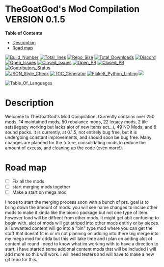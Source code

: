 # **TheGoatGod's Mod Compilation VERSION 0.1.5**

<!-- START doctoc generated TOC please keep comment here to allow auto update -->
<!-- DON'T EDIT THIS SECTION, INSTEAD RE-RUN doctoc TO UPDATE -->
**Table of Contents**

- [Description](#Description)
- [Road map](#road-map)
<!-- END doctoc generated TOC please keep comment here to allow auto update -->

<!-- https://shields.io/category/build // for updating badges -->
[![Build_Number](https://img.shields.io/badge/Build%3A-%2311458-blue)](https://github.com/CleverRaven/Cataclysm-DDA)
[![Total_lines](https://img.shields.io/tokei/lines/github/TheGoatGod/Community-Mod-Compilation)](https://github.com/TheGoatGod/Community-Mod-Compilation/graphs/code-frequency)
[![Repo_Size](https://img.shields.io/github/repo-size/TheGoatgod/Community-Mod-Compilation)](https://github.com/TheGoatGod/Community-Mod-Compilation/graphs/code-frequency)
[![Total_Downloads](https://img.shields.io/github/downloads/TheGoatgod/Community-Mod-Compilation/total)](https://github.com/TheGoatGod/Community-Mod-Compilation/releases)
[![Discord](https://img.shields.io/discord/682148537752223765?label=Discord)](https://discord.gg/sk8HHF6sMY)\
[![Open_Issues](https://img.shields.io/github/issues-raw/GMC-Modding-Team/Community-Mod-Compilation-redux)](https://github.com/GMC-Modding-Team/Community-Mod-Compilation-redux/issues)
[![Closed_Issues](https://img.shields.io/github/issues-closed-raw/GMC-Modding-Team/Community-Mod-Compilation-redux)](https://github.com/GMC-Modding-Team/Community-Mod-Compilation-redux/issues?q=is%3Aissue+is%3Aclosed)
[![Open_PR](https://img.shields.io/github/issues-pr-raw/GMC-Modding-Team/Community-Mod-Compilation-redux)](https://github.com/GMC-Modding-Team/Community-Mod-Compilation-redux/pulls)
[![Closed_PR](https://img.shields.io/github/issues-pr-closed-raw/GMC-Modding-Team/Community-Mod-Compilation-redux)](https://github.com/GMC-Modding-Team/Community-Mod-Compilation-redux/pulls?q=is%3Apr+is%3Aclosed)
[![Contributors_Status](https://img.shields.io/github/contributors-anon/GMC-Modding-Team/Community-Mod-Compilation-redux)](https://github.com/GMC-Modding-Team/Community-Mod-Compilation-redux/graphs/contributors)\
[![JSON_Style_Check](https://github.com/GMC-Modding-Team/Community-Mod-Compilation-redux/workflows/JSON%20style%20check/badge.svg)](https://github.com/GMC-Modding-Team/Community-Mod-Compilation-redux/actions?query=workflow%3A%22JSON+style+check%22)
[![TOC_Generator](https://github.com/GMC-Modding-Team/Community-Mod-Compilation-redux/workflows/TOC%20Generator/badge.svg)](https://github.com/GMC-Modding-Team/Community-Mod-Compilation-redux/actions?query=workflow%3A%22TOC+Generator%22)
[![Flake8_Python_Linting](https://github.com/GMC-Modding-Team/Community-Mod-Compilation-redux/workflows/Flake8%20Python%20linting/badge.svg)](https://github.com/GMC-Modding-Team/Community-Mod-Compilation-redux/actions?query=workflow%3A%22Flake8+Python+linting%22)
<a href="https://gitlocalize.com/repo/5745/whole_project?utm_source=badge"> <img src="https://gitlocalize.com/repo/5745/whole_project/badge.svg" /> </a>

![Table_Of_Languages](https://github-readme-stats.vercel.app/api/top-langs/?username=TheGoatGod&theme=tokyonight)


# Description
Welcome to TheGoatGod's Mod Compilation. Currently contains over 250 mods, 14 maintained mods, 50 rebalance mods, 22 legacy mods, 2 tile sets(legacy working but lacks alot of new items ect...), 49 NO Mods, and 8 sound packs. It is currently, at 0.1.5, not entirely bug free, but it is undergoing constant improvements, and should soon be bug free. Many changes are planned for the future, consolidating mods to reduce the amount of excess, and cleaning up the code (even more!).

# Road map

- [ ] Fix all the mods
- [ ] start merging mods together
- [ ] Make a start on mega mod

I hope to start the merging process soon with a bunch of prs. goal is to bring down the amount of mods. you will see name changes to inclue other mods to make it kinda like the bionic package but not one type of item. however food will be diffrent from other mods. it might get abit confueing to begin with. alot of mods will get striped into other mods entirly or by pieces. all unwanted content will go into a "bin" type mod where you can get the stuff that doesnt fit in or im not planning on adding into there big merge into my mega mod for cdda but this will take time and i plan on adding alot of content all round i need to know what im working with to have a direction to start, i have started some addional content mods that will be included i will add more so this will work. i will need testers and will have to make a new git repo for this.
